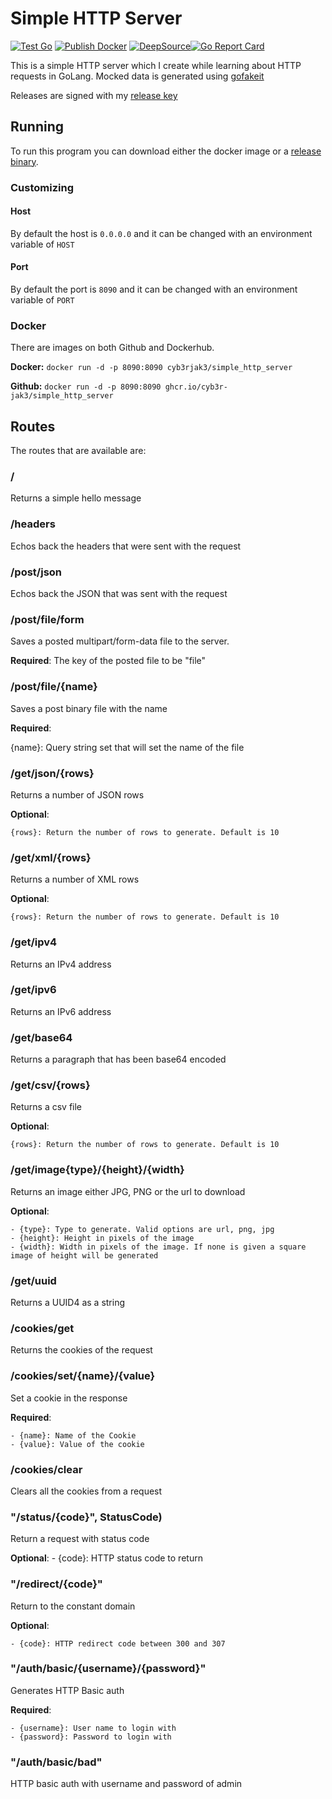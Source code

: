 # Simple HTTP Server

[![Test Go](https://github.com/Cyb3r-Jak3/simple_http_server/actions/workflows/golang.yml/badge.svg)](https://github.com/Cyb3r-Jak3/simple_http_server/actions/workflows/golang.yml) [![Publish Docker](https://github.com/Cyb3r-Jak3/simple_http_server/actions/workflows/docker.yml/badge.svg)](https://github.com/Cyb3r-Jak3/simple_http_server/actions/workflows/docker.yml) [![DeepSource](https://deepsource.io/gh/Cyb3r-Jak3/simple_http_server.svg/?label=active+issues&show_trend=true)](https://deepsource.io/gh/Cyb3r-Jak3/simple_http_server/?ref=repository-badge)[![Go Report Card](https://goreportcard.com/badge/github.com/Cyb3r-Jak3/simple_http_server)](https://goreportcard.com/report/github.com/Cyb3r-Jak3/simple_http_server)

This is a simple HTTP server which I create while learning about HTTP requests in GoLang. Mocked data is generated using [gofakeit](https://github.com/brianvoe/gofakeit/v6)

Releases are signed with my [release key](https://gist.github.com/Cyb3r-Jak3/8a9ba09406d991d5bab0d677b1af799d)

## Running

To run this program you can download either the docker image or a [release binary](https://github.com/Cyb3r-Jak3/simple_http_server/releases/latest). 

### Customizing

#### Host

By default the host is `0.0.0.0` and it can be changed with an environment variable of `HOST`

#### Port

By default the port is `8090` and it can be changed with an environment variable of `PORT`

### Docker

There are images on both Github and Dockerhub.

**Docker:**
`docker run -d -p 8090:8090 cyb3rjak3/simple_http_server`

**Github:**
`docker run -d -p 8090:8090 ghcr.io/cyb3r-jak3/simple_http_server`

## Routes

The routes that are available are:

### /

Returns a simple hello message

### /headers

Echos back the headers that were sent with the request

### /post/json

Echos back the JSON that was sent with the request

### /post/file/form

Saves a posted multipart/form-data file to the server.

**Required**: The key of the posted file to be "file"

### /post/file/{name}

Saves a post binary file with the name

**Required**:

  {name}: Query string set that will set the name of the file

### /get/json/{rows}

Returns a number of JSON rows

**Optional**:

    {rows}: Return the number of rows to generate. Default is 10

### /get/xml/{rows}

Returns a number of XML rows

**Optional**:

    {rows}: Return the number of rows to generate. Default is 10

### /get/ipv4

Returns an IPv4 address

### /get/ipv6

Returns an IPv6 address

### /get/base64

Returns a paragraph that has been base64 encoded

### /get/csv/{rows}

Returns a csv file

**Optional**:

    {rows}: Return the number of rows to generate. Default is 10

### /get/image{type}/{height}/{width}

Returns an image either JPG, PNG or the url to download

**Optional**:

    - {type}: Type to generate. Valid options are url, png, jpg
    - {height}: Height in pixels of the image
    - {width}: Width in pixels of the image. If none is given a square image of height will be generated

### /get/uuid

Returns a UUID4 as a string

### /cookies/get

Returns the cookies of the request

### /cookies/set/{name}/{value}

Set a cookie in the response

**Required**:

    - {name}: Name of the Cookie
    - {value}: Value of the cookie

### /cookies/clear

Clears all the cookies from a request

### "/status/{code}", StatusCode)

Return a request with status code

**Optional**:
    - {code}: HTTP status code to return

### "/redirect/{code}"

Return to the constant domain

**Optional**:

    - {code}: HTTP redirect code between 300 and 307

### "/auth/basic/{username}/{password}"

Generates HTTP Basic auth

**Required**:

    - {username}: User name to login with
    - {password}: Password to login with

### "/auth/basic/bad"

HTTP basic auth with username and password of admin
